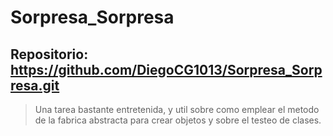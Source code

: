 # Sorpresa_Sorpresa

## Repositorio: https://github.com/DiegoCG1013/Sorpresa_Sorpresa.git

> Una tarea bastante entretenida, y util sobre como emplear el metodo de la fabrica abstracta para crear objetos y sobre el testeo de clases.
